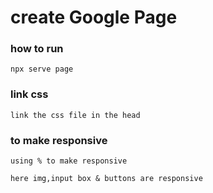 # create Google Page

### how to run

    npx serve page

### link css

    link the css file in the head

### to make responsive

    using % to make responsive

    here img,input box & buttons are responsive
